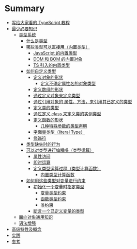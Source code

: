 # Summary

- [写给大家看的 TypeScript 教程](README.md)
- [最少必要知识](./basic/README.md)
  - [类型系统](./basic/type.md)
    - [什么是类型]()
    - [哪些类型可以直接用（内置类型）]()
      - [JavaScript 的内置类型]()
      - [DOM 和 BOM 的内置对象]()
      - [TS 引入的内置类型]()
    - [如何自定义类型]()
      - [定义对象的形状]()
        - [定义不确定属性名的对象类型]()
      - [定义数组的形状]()
      - [通过定义对象来定义类型]()
      - [通过引用对象的 属性、方法，来引用其已定义的类型]()
      - [定义类的类型]()
      - [通过定义 class 来定义类的实例类型]()
      - [定义函数的形状]()
        - [几种特殊参数的类型声明]()
      - [字面量类型（literal Type）](literal-type)
      - [修饰符]()
    - [类型缺失时的行为]()
    - [可以对类型进行编程吗（类型运算）]()
      - [属性访问]()
      - [即时运算]()
      - [定义类型运算过程（类型计算函数）]()
        - [内置类型计算函数]()
    - [如何用这些类型对变量进行约束]()
      - [初始化一个变量时指定类型]()
        - [变量类型约束]()
        - [函数类型约束]()
        - [类约束]()
      - [断言一个已定义变量的类型]()
  - [面向对象通用知识](./basic/object-oriented.md)
  - [语法增强](./basic/syntax-enhance.md)
- [高级特性及概念](./advanced.md)
- [实践](./actual-project.md)
- [参考]('./../reference.md)
